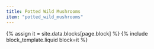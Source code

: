 ```yaml
---
title: Potted Wild Mushrooms
item: "potted_wild_mushrooms"
---
```


{% assign it = site.data.blocks[page.block] %}
{% include block_template.liquid block=it %}

